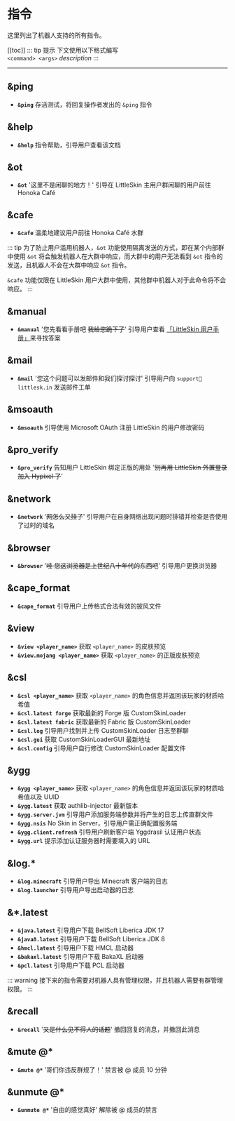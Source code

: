 # 指令
这里列出了机器人支持的所有指令。


[[toc]]
::: tip 提示
下文使用以下格式编写  
`<command> <args>` *description*
:::

---
## &ping
- **`&ping`** 存活测试，将回复操作者发出的 `&ping` 指令

## &help
- **`&help`** 指令帮助，引导用户查看该文档

## &ot
- **`&ot`**  '这里不是闲聊的地方！' 引导在 LittleSkin 主用户群闲聊的用户前往 Honoka Café

## &cafe
- **`&cafe`**  温柔地建议用户前往 Honoka Café 水群

::: tip
为了防止用户滥用机器人，`&ot` 功能使用隔离发送的方式，即在某个内部群中使用 `&ot` 将会触发机器人在大群中响应，而大群中的用户无法看到 `&ot` 指令的发送，且机器人不会在大群中响应 `&ot` 指令。

`&cafe` 功能仅限在 LittleSkin 用户大群中使用，其他群中机器人对于此命令将不会响应。
:::

## &manual
- **`&manual`** '您先看看手册吧 ~~我给您跪下了~~' 引导用户查看 [「LittleSkin 用户手册」](https://manual.littlesk.in)来寻找答案

## &mail
- **`&mail`** '您这个问题可以发邮件和我们探讨探讨' 引导用户向 `support📧littlesk.in` 发送邮件工单

## &msoauth
- **`&msoauth`** 引导使用 Microsoft OAuth 注册 LittleSkin 的用户修改密码

## &pro_verify
- **`&pro_verify`** 告知用户 LittleSkin 绑定正版的用处 '~~别再用 LittleSkin 外置登录加入 Hypixel 了~~'

## &network
- **`&network`** '~~网怎么又挂了~~' 引导用户在自身网络出现问题时排错并检查是否使用了过时的域名

## &browser
- **`&browser`** '~~哇 您这浏览器是上世纪八十年代的东西吧~~' 引导用户更换浏览器

## &cape_format
- **`&cape_format`** 引导用户上传格式合法有效的披风文件

## &view
- **`&view <player_name>`** 获取 `<player_name>` 的皮肤预览
- **`&view.mojang <player_name>`** 获取 `<player_name>` 的正版皮肤预览

## &csl
- **`&csl <player_name>`** 获取 `<player_name>` 的角色信息并返回该玩家的材质哈希值
- **`&csl.latest forge`** 获取最新的 Forge 版 CustomSkinLoader
- **`&csl.latest fabric`** 获取最新的 Fabric 版 CustomSkinLoader
- **`&csl.log`** 引导用户找到并上传 CustomSkinLoader 日志至群聊
- **`&csl.gui`** 获取 CustomSkinLoaderGUI 最新地址
- **`&csl.config`** 引导用户自行修改 CustomSkinLoader 配置文件

## &ygg
- **`&ygg <player_name>`** 获取 `<player_name>` 的角色信息并返回该玩家的材质哈希值以及 UUID
- **`&ygg.latest`** 获取 authlib-injector 最新版本
- **`&ygg.server.jvm`** 引导用户添加服务端参数并将产生的日志上传直群文件
- **`&ygg.nsis`** No Skin in Server，引导用户需正确配置服务端
- **`&ygg.client.refresh`** 引导用户刷新客户端 Yggdrasil 认证用户状态
- **`&ygg.url`** 提示添加认证服务器时需要填入的 URL

## &log.*
- **`&log.minecraft`** 引导用户导出 Minecraft 客户端的日志
- **`&log.launcher`** 引导用户导出启动器的日志

## &*.latest
- **`&java.latest`** 引导用户下载 BellSoft Liberica JDK 17
- **`&java8.latest`** 引导用户下载 BellSoft Liberica JDK 8
- **`&hmcl.latest`** 引导用户下载 HMCL 启动器
- **`&bakaxl.latest`** 引导用户下载 BakaXL 启动器
- **`&pcl.latest`** 引导用户下载 PCL 启动器

::: warning
接下来的指令需要对机器人具有管理权限，并且机器人需要有群管理权限。
:::

## &recall
- **`&recall`** '~~又是什么见不得人的话题~~' 撤回回复的消息，并撤回此消息

## &mute @*
- **`&mute @*`** '哥们你违反群规了！' 禁言被 @ 成员 10 分钟

## &unmute @*
- **`&unmute @*`** '自由的感觉真好' 解除被 @ 成员的禁言
